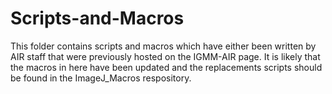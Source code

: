 # Scripts-and-Macros

This folder contains scripts and macros which have either been written by AIR staff that were previously hosted on the IGMM-AIR page. 
It is likely that the macros in here have been updated and the replacements scripts should be found in the ImageJ_Macros respository.

